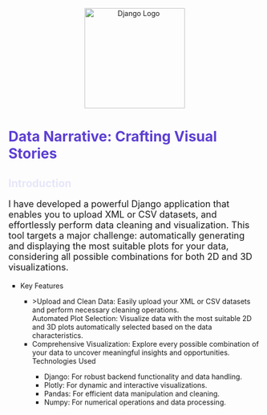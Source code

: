 <p align="center">
  <img src="https://static.djangoproject.com/img/logos/django-logo-positive.png" alt="Django Logo" width="200">
</p>

  
# <span style="color: #5D3FD3; ">Data Narrative: Crafting Visual Stories</span>

## <span style="color:  rgb(230, 230, 250);">Introduction</span>

<p style="font-size: 18px;">
 I have developed a powerful Django application that enables you to upload XML or CSV datasets, and effortlessly perform data cleaning and visualization. This tool targets a major challenge: automatically generating and displaying the most suitable plots for your data, considering all possible combinations for both 2D and 3D visualizations.
<ul style="list-style-type: square;">
<li> Key Features</li>
  <ul style="list-style-type: square;">
<li>>Upload and Clean Data: Easily upload your XML or CSV datasets and perform necessary cleaning operations.</li
<li>Automated Plot Selection: Visualize data with the most suitable 2D and 3D plots automatically selected based on the data characteristics.</li>
<li>Comprehensive Visualization: Explore every possible combination of your data to uncover meaningful insights and opportunities.</li>
Technologies Used
 <ul style="list-style-type: square;">    
<li>Django: For robust backend functionality and data handling.</li>
<li>Plotly: For dynamic and interactive visualizations.</li>
<li>Pandas: For efficient data manipulation and cleaning.</li>
<li>Numpy: For numerical operations and data processing.</li>
